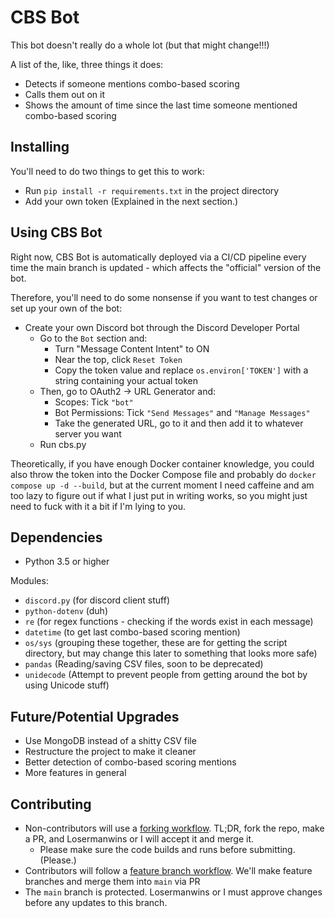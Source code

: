 # CBS Bot

This bot doesn't really do a whole lot (but that might change!!!)

A list of the, like, three things it does:
* Detects if someone mentions combo-based scoring
* Calls them out on it
* Shows the amount of time since the last time someone mentioned combo-based scoring

## Installing

You'll need to do two things to get this to work:
* Run `pip install -r requirements.txt` in the project directory
* Add your own token (Explained in the next section.)

## Using CBS Bot

Right now, CBS Bot is automatically deployed via a CI/CD pipeline every time the main branch is updated - which affects the "official" version of the bot. 

Therefore, you'll need to do some nonsense if you want to test changes or set up your own of the bot:

* Create your own Discord bot through the Discord Developer Portal
   * Go to the `Bot` section and:
       * Turn "Message Content Intent" to ON
       * Near the top, click `Reset Token`
       * Copy the token value and replace `os.environ['TOKEN']` with a string containing your actual token
   * Then, go to OAuth2 -> URL Generator and:
       * Scopes: Tick `"bot"`
       * Bot Permissions: Tick `"Send Messages"` and `"Manage Messages"`
       * Take the generated URL, go to it and then add it to whatever server you want
   * Run cbs.py

Theoretically, if you have enough Docker container knowledge, you could also throw the token into the Docker Compose file and probably do `docker compose up -d --build`, but at the current moment I need caffeine and am too lazy to figure out if what I just put in writing works, so you might just need to fuck with it a bit if I'm lying to you.

## Dependencies

* Python 3.5 or higher

Modules:
* `discord.py` (for discord client stuff)
* `python-dotenv` (duh)
* `re` (for regex functions - checking if the words exist in each message)
* `datetime` (to get last combo-based scoring mention)
* `os/sys` (grouping these together, these are for getting the script directory, but may change this later to something that looks more safe)
* `pandas` (Reading/saving CSV files, soon to be deprecated)
* `unidecode` (Attempt to prevent people from getting around the bot by using Unicode stuff)

## Future/Potential Upgrades

* Use MongoDB instead of a shitty CSV file 
* Restructure the project to make it cleaner
* Better detection of combo-based scoring mentions
* More features in general

## Contributing

* Non-contributors will use a [forking workflow](https://www.atlassian.com/git/tutorials/comparing-workflows/forking-workflow). TL;DR, fork the repo, make a PR, and Losermanwins or I will accept it and merge it.
    * Please make sure the code builds and runs before submitting. (Please.)
* Contributors will follow a [feature branch workflow](https://www.atlassian.com/git/tutorials/comparing-workflows/feature-branch-workflow). We'll make feature branches and merge them into `main` via PR
* The `main` branch is protected. Losermanwins or I must approve changes before any updates to this branch.
